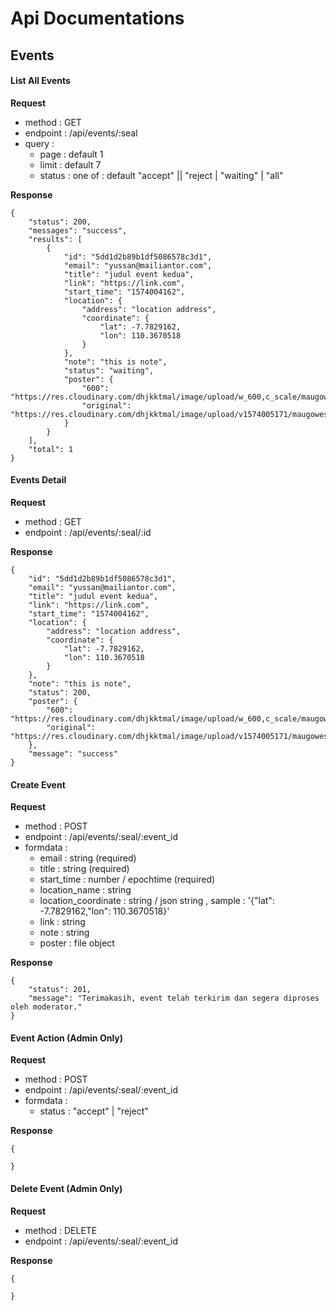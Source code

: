 # Api Documentations 

## Events 

#### List All Events

**Request**
- method : GET
- endpoint : /api/events/:seal
- query :
  - page : default 1
  - limit : default 7
  - status : one of : default "accept" || "reject | "waiting" | "all"

**Response**
```
{
    "status": 200,
    "messages": "success",
    "results": [
        {
            "id": "5dd1d2b89b1df5086578c3d1",
            "email": "yussan@mailiantor.com",
            "title": "judul event kedua",
            "link": "https://link.com",
            "start_time": "1574004162",
            "location": {
                "address": "location address",
                "coordinate": {
                    "lat": -7.7829162,
                    "lon": 110.3670518
                }
            },
            "note": "this is note",
            "status": "waiting",
            "poster": {
                "600": "https://res.cloudinary.com/dhjkktmal/image/upload/w_600,c_scale/maugowes/2019/41b7351aaeb545faf1d48d282eaa3100.jpg.jpg",
                "original": "https://res.cloudinary.com/dhjkktmal/image/upload/v1574005171/maugowes/2019/41b7351aaeb545faf1d48d282eaa3100.jpg.jpg"
            }
        }
    ],
    "total": 1
}
```

#### Events Detail

**Request**
- method : GET
- endpoint : /api/events/:seal/:id

**Response**
```
{
    "id": "5dd1d2b89b1df5086578c3d1",
    "email": "yussan@mailiantor.com",
    "title": "judul event kedua",
    "link": "https://link.com",
    "start_time": "1574004162",
    "location": {
        "address": "location address",
        "coordinate": {
            "lat": -7.7829162,
            "lon": 110.3670518
        }
    },
    "note": "this is note",
    "status": 200,
    "poster": {
        "600": "https://res.cloudinary.com/dhjkktmal/image/upload/w_600,c_scale/maugowes/2019/41b7351aaeb545faf1d48d282eaa3100.jpg.jpg",
        "original": "https://res.cloudinary.com/dhjkktmal/image/upload/v1574005171/maugowes/2019/41b7351aaeb545faf1d48d282eaa3100.jpg.jpg"
    },
    "message": "success"
}
```

#### Create Event
**Request**
- method : POST
- endpoint : /api/events/:seal/:event_id
- formdata : 
  - email : string (required)
  - title : string (required)
  - start_time : number / epochtime (required)
  - location_name : string
  - location_coordinate : string / json string , sample : '{"lat": -7.7829162,"lon": 110.3670518}'
  - link : string
  - note : string
  - poster : file object

**Response**
```
{
    "status": 201,
    "message": "Terimakasih, event telah terkirim dan segera diproses oleh moderator."
}
```

#### Event Action (Admin Only)

**Request**
- method : POST
- endpoint : /api/events/:seal/:event_id
- formdata : 
  - status : "accept" | "reject"

**Response**
```
{
  
}
```

#### Delete Event (Admin Only)
**Request**
- method : DELETE
- endpoint : /api/events/:seal/:event_id

**Response**
```
{
  
}
```